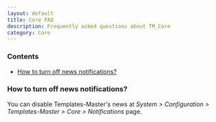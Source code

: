 ```yaml
---
layout: default
title: Core FAQ
description: Frequently asked questions about TM_Core
category: Core
---
```


### Contents

<!-- MarkdownTOC -->

- [How to turn off news notifications?](#how-to-turn-off-news-notifications)

<!-- /MarkdownTOC -->

### How to turn off news notifications?

You can disable Templates-Master's news at
_System > Configuration > Templates-Master > Core > Notifications_ page.

